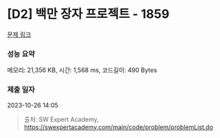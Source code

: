 # [D2] 백만 장자 프로젝트 - 1859 

[문제 링크](https://swexpertacademy.com/main/code/problem/problemDetail.do?contestProbId=AV5LrsUaDxcDFAXc) 

### 성능 요약

메모리: 21,356 KB, 시간: 1,568 ms, 코드길이: 490 Bytes

### 제출 일자

2023-10-26 14:05



> 출처: SW Expert Academy, https://swexpertacademy.com/main/code/problem/problemList.do